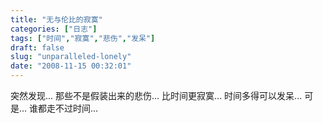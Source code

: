 ```yaml
---
title: "无与伦比的寂寞"
categories: ["日志"]
tags: ["时间","寂寞","悲伤","发呆"]
draft: false
slug: "unparalleled-lonely"
date: "2008-11-15 00:32:01"
---
```


突然发现... 
那些不是假装出来的悲伤... 
比时间更寂寞... 
时间多得可以发呆... 
可是... 
谁都走不过时间...

